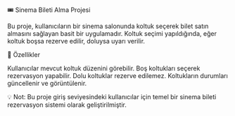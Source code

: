 🎟️ Sinema Bileti Alma Projesi

Bu proje, kullanıcıların bir sinema salonunda koltuk seçerek bilet satın almasını sağlayan basit bir uygulamadır. Koltuk seçimi yapıldığında, eğer koltuk boşsa rezerve edilir, doluysa uyarı verilir.

🚀 Özellikler

Kullanıcılar mevcut koltuk düzenini görebilir.
Boş koltukları seçerek rezervasyon yapabilir.
Dolu koltuklar rezerve edilemez.
Koltukların durumları güncellenir ve görüntülenir.

💡 Not: Bu proje giriş seviyesindeki kullanıcılar için temel bir sinema bileti rezervasyon sistemi olarak geliştirilmiştir.

